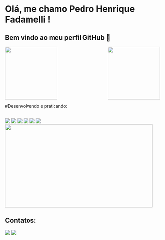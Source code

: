# Olá, me chamo Pedro Henrique Fadamelli ! 
## Bem vindo ao meu perfil GitHub 👋

<div>
  
  <img  height="170em" src="https://github-readme-stats.vercel.app/api?username=PedroFadanelli&show_icons=true&theme=neon&include_all_commits=true&count_private=true"/>
  <img align="right" height="170em" src="https://github-readme-stats.vercel.app/api/top-langs/?username=PedroFadanelli&layout=compact&langs_count=16&theme=neon"/>
</div>

#Desenvolvendo e praticando:
<div style="display: inline block"><br>
          <img aling="center" src="https://cdn.jsdelivr.net/gh/devicons/devicon/icons/nodejs/nodejs-original.svg" /> 
          <img aling="center" src="https://cdn.jsdelivr.net/gh/devicons/devicon/icons/typescript/typescript-plain.svg" />
          <img aling="center" src="https://cdn.jsdelivr.net/gh/devicons/devicon/icons/oracle/oracle-original.svg" />
          <img aling="center" src="https://cdn.jsdelivr.net/gh/devicons/devicon/icons/gitlab/gitlab-original-wordmark.svg" />
          <img aling="center" src="https://cdn.jsdelivr.net/gh/devicons/devicon/icons/godot/godot-original-wordmark.svg" />
          <img aling="center" src="https://cdn.jsdelivr.net/gh/devicons/devicon/icons/postgresql/postgresql-plain-wordmark.svg" />
          <img aling="right" src="https://i.giphy.com/media/v1.Y2lkPTc5MGI3NjExcGdlczlrNHgxNHNiaWd5eXdnanUzaTA0dzV6NDg2YWtjOTl3YWRwMyZlcD12MV9pbnRlcm5hbF9naWZfYnlfaWQmY3Q9Zw/QNFhOolVeCzPQ2Mx85/giphy.gif" width="480" height="271" style="" frameBorder="0" class="giphy-embed" allowFullScreen>
</div>

## Contatos:
<div>
<a href="https://instagram.com/pedro.fadanelli?utm_source=qr&igshid=OGIxMTE0OTdkZA==" target="_blank"><img loading="lazy" src="https://img.shields.io/badge/-Instagram-%23E4405F?style=for-the-badge&logo=instagram&logoColor=white" target="_blank"></a>
<a href = "mailto:contato@pizatopedro@gmail.com"><img loading="lazy" src="https://img.shields.io/badge/Gmail-D14836?style=for-the-badge&logo=gmail&logoColor=white" target="_blank"></a>
</div>



          
